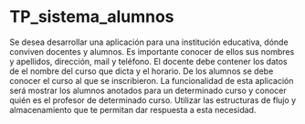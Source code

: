 # TP_sistema_alumnos
Se desea desarrollar una aplicación para una institución educativa, dónde conviven docentes y alumnos. Es importante conocer de ellos sus nombres y apellidos, dirección, mail y teléfono. El docente debe contener los datos de el nombre del curso que dicta y el horario. De los alumnos se debe conocer el curso al que se inscribieron.
La funcionalidad de esta aplicación será mostrar los alumnos anotados para un determinado curso y conocer quién es el profesor de determinado curso.
Utilizar las estructuras de flujo y almacenamiento que te permitan dar respuesta a esta necesidad.
